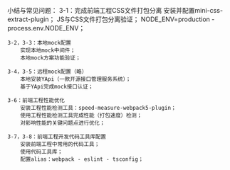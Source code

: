 小结与常见问题：
    3-1：完成前端工程CSS文件打包分离
        安装并配置mini-css-extract-plugin；
        JS与CSS文件打包分离验证；
        NODE_ENV=production - process.env.NODE_ENV；

    3-2，3-3：本地mock配置
        实现本地mock中间件；
        本地mock方案功能验证；

    3-4，3-5：远程mock配置（略）
        本地安装YApi（一款开源接口管理服务系统）；
        基于YApi完成mock接口认证；

    3-6：前端工程性能优化
        安装工程性能检测工具：speed-measure-webpack5-plugin；
        使用工程性能检测工具完成性能（打包速度）检测；
        对影响性能的关键问题点进行优化；

    3-7，3-8：前端工程开发代码工具库配置
        安装前端工程中常用的代码工具；
        使用代码工具库；
        配置alias：webpack - eslint - tsconfig；




